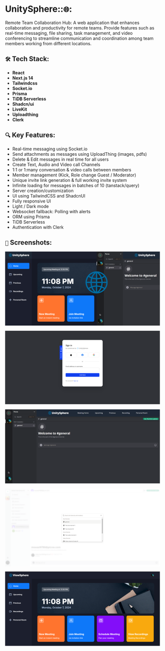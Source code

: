 
# UnitySphere::```🌐```:

Remote Team Collaboration Hub: A web application that enhances collaboration and productivity for remote teams. Provide features such as real-time messaging, file sharing, task management, and video conferencing to streamline communication and coordination among team members working from different locations. 

<!--👾 -->

<!-- 
## ```🚀``` App Deployed On Render & Vercel:

**Live On Vercel** : [```UnitySphere.Vercel.App```](https://unitysphere.vercel.app)
&nbsp; & &nbsp; 
**Live On Render** : [```UnitySphere.OnRender.Com```](https://unitysphere.onrender.com)
-->

## ```🛠️``` Tech Stack:

- **React**
- **Next.js 14**
- **Tailwindcss**
- **Socket.io**
- **Prisma**
- **TiDB Serverless**
- **Shadcn/ui**
- **LiveKit**
- **Uploadthing**
- **Clerk**

<!-- 
## ```🎞️``` Presentation:
https://youtu.be/U-aNRVWFkz0
-->

## ```🔍``` Key Features:

- Real-time messaging using Socket.io
- Send attachments as messages using UploadThing (images, pdfs)
- Delete & Edit messages in real time for all users
- Create Text, Audio and Video call Channels
- 1:1 or 1:many conversation & video calls between members
- Member management (Kick, Role change Guest / Moderator)
- Unique invite link generation & full working invite system
- Infinite loading for messages in batches of 10 (tanstack/query)
- Server creation/customization
- UI using TailwindCSS and ShadcnUI
- Fully responsive UI
- Light / Dark mode
- Websocket fallback: Polling with alerts
- ORM using Prisma
- TiDB Serverless 
- Authentication with Clerk

## ```📸``` Screenshots:

![App Screenshot](https://github.com/saxenaparas/UnitySphere/blob/main/public/screenshots/Unity&ViewSphere.png)

![App Screenshot](https://github.com/saxenaparas/UnitySphere/blob/main/public/screenshots/UnityLogin.png)

![App Screenshot](https://github.com/saxenaparas/UnitySphere/blob/main/public/screenshots/UnityMain.png)

![App Screenshot](https://raw.githubusercontent.com/RiP3rQ/Discord-Clone-NextJs/main/screenshots/2.PNG)

![App Screenshot](https://github.com/saxenaparas/UnitySphere/blob/main/public/screenshots/ViewSphere.png)

<!-- 
![App Screenshot](https://raw.githubusercontent.com/RiP3rQ/Discord-Clone-NextJs/main/screenshots/3.PNG)
-->


<!--
MIT License

Copyright (c) 2023 Antonio Erdeljac

Permission is hereby granted, free of charge, to any person obtaining a copy
of this software and associated documentation files (the "Software"), to deal
in the Software without restriction, including without limitation the rights
to use, copy, modify, merge, publish, distribute, sublicense, and/or sell
copies of the Software, and to permit persons to whom the Software is
furnished to do so, subject to the following conditions:

The above copyright notice and this permission notice shall be included in all
copies or substantial portions of the Software.

THE SOFTWARE IS PROVIDED "AS IS", WITHOUT WARRANTY OF ANY KIND, EXPRESS OR
IMPLIED, INCLUDING BUT NOT LIMITED TO THE WARRANTIES OF MERCHANTABILITY,
FITNESS FOR A PARTICULAR PURPOSE AND NONINFRINGEMENT. IN NO EVENT SHALL THE
AUTHORS OR COPYRIGHT HOLDERS BE LIABLE FOR ANY CLAIM, DAMAGES OR OTHER
LIABILITY, WHETHER IN AN ACTION OF CONTRACT, TORT OR OTHERWISE, ARISING FROM,
OUT OF OR IN CONNECTION WITH THE SOFTWARE OR THE USE OR OTHER DEALINGS IN THE
SOFTWARE.
-->
